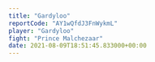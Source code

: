 ```yaml
---
title: "Gardyloo"
reportCode: "AY1wQfdJ3FnWykmL"
player: "Gardyloo"
fight: "Prince Malchezaar"
date: 2021-08-09T18:51:45.833000+00:00
---
```

